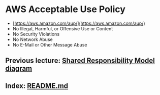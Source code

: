 # AWS Acceptable Use Policy

- [https://aws.amazon.com/aup/](https://aws.amazon.com/aup/)
- No Illegal, Harmful, or Offensive Use or Content
- No Security Violations
- No Network Abuse
- No E-Mail or Other Message Abuse

## Previous lecture: [Shared Responsibility Model diagram](responsiblity-model-diagram.md)

## Index: [README.md](README.md)
